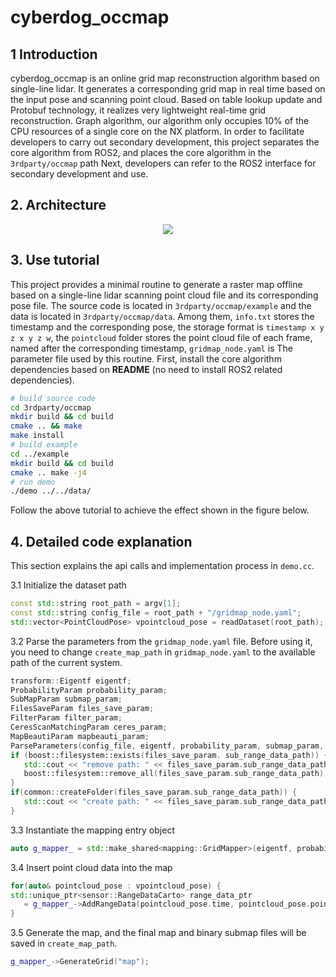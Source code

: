 # cyberdog_occmap

## 1 Introduction
cyberdog_occmap is an online grid map reconstruction algorithm based on single-line lidar. It generates a corresponding grid map in real time based on the input pose and scanning point cloud. Based on table lookup update and Protobuf technology, it realizes very lightweight real-time grid reconstruction. Graph algorithm, our algorithm only occupies 10% of the CPU resources of a single core on the NX platform. In order to facilitate developers to carry out secondary development, this project separates the core algorithm from ROS2, and places the core algorithm in the `3rdparty/occmap` path Next, developers can refer to the ROS2 interface for secondary development and use.

## 2. Architecture

<center>

![](./image/cyberdog_occmap/cyberdog_occmap_en.png)

</center>

## 3. Use tutorial
This project provides a minimal routine to generate a raster map offline based on a single-line lidar scanning point cloud file and its corresponding pose file.
The source code is located in `3rdparty/occmap/example` and the data is located in `3rdparty/occmap/data`. Among them, `info.txt` stores the timestamp and the corresponding pose, the storage format is `timestamp x y z x y z w`, the `pointcloud` folder stores the point cloud file of each frame, named after the corresponding timestamp, `gridmap_node.yaml` is The parameter file used by this routine.
First, install the core algorithm dependencies based on **README** (no need to install ROS2 related dependencies).
```bash
# build source code
cd 3rdparty/occmap
mkdir build && cd build
cmake .. && make
make install
# build example
cd ../example
mkdir build && cd build
cmake .. make -j4
# run demo
./demo ../../data/
```
Follow the above tutorial to achieve the effect shown in the figure below.

## 4. Detailed code explanation
This section explains the api calls and implementation process in `demo.cc`.

3.1 Initialize the dataset path
```cpp
const std::string root_path = argv[1];
const std::string config_file = root_path + "/gridmap_node.yaml";
std::vector<PointCloudPose> vpointcloud_pose = readDataset(root_path);
```

3.2 Parse the parameters from the `gridmap_node.yaml` file. Before using it, you need to change `create_map_path` in `gridmap_node.yaml` to the available path of the current system.
```cpp
transform::Eigentf eigentf;
ProbabilityParam probability_param;
SubMapParam submap_param;
FilesSaveParam files_save_param;
FilterParam filter_param;
CeresScanMatchingParam ceres_param;
MapBeautiParam mapbeauti_param;
ParseParameters(config_file, eigentf, probability_param, submap_param, files_save_param, filter_param, ceres_param, mapbeauti_param);
if (boost::filesystem::exists(files_save_param. sub_range_data_path)) {
   std::cout << "remove path: " << files_save_param.sub_range_data_path << std::endl;
   boost::filesystem::remove_all(files_save_param.sub_range_data_path);
}
if(common::createFolder(files_save_param.sub_range_data_path)) {
   std::cout << "create path: " << files_save_param.sub_range_data_path << std::endl;
}
```

3.3 Instantiate the mapping entry object
```cpp
auto g_mapper_ = std::make_shared<mapping::GridMapper>(eigentf, probability_param, submap_param, files_save_param, filter_param, ceres_param, mapbeauti_param);
```

3.4 Insert point cloud data into the map
```cpp
for(auto& pointcloud_pose : vpointcloud_pose) {
std::unique_ptr<sensor::RangeDataCarto> range_data_ptr
   = g_mapper_->AddRangeData(pointcloud_pose.time, pointcloud_pose.pointcloud, pointcloud_pose.pose, eigentf.laser2baselink);
}
```

3.5 Generate the map, and the final map and binary submap files will be saved in `create_map_path`.
```cpp
g_mapper_->GenerateGrid("map");
```
